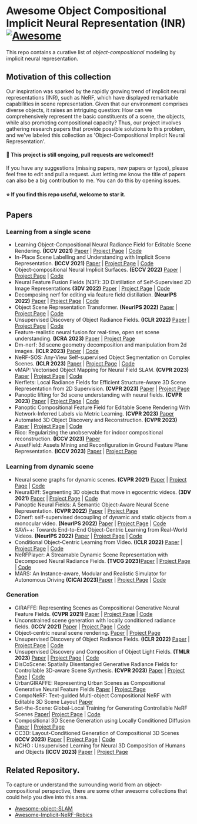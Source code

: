# Awesome Object Compositional Implicit Neural Representation (INR) [![Awesome](https://cdn.rawgit.com/sindresorhus/awesome/d7305f38d29fed78fa85652e3a63e154dd8e8829/media/badge.svg)](https://github.com/sindresorhus/awesome#readme)

This repo contains a curative list of *object-compositional* modeling by implicit neural representation.

## Motivation of this collection

Our inspiration was sparked by the rapidly growing trend of implicit neural representations (INR), such as NeRF, which have displayed remarkable capabilities in scene representation. Given that our environment comprises diverse objects, it raises an intriguing question: How can we comprehensively represent the basic constituents of a scene, the objects, while also promoting compositional capacity? Thus, our project involves gathering research papers that provide possible solutions to this problem, and we've labeled this collection as 'Object-Compositional Implicit Neural Representation'.

#### 🔆 This project is still ongoing, pull requests are welcomed!!

If you have any suggestions (missing papers, new papers or typos), please feel free to edit and pull a request. Just letting me know the title of papers can also be a big contribution to me. You can do this by opening issues.

#### ⭐️ If you find this repo useful, welcome to star it.

## Papers

### Learning from a single scene

- Learning Object-Compositional Neural Radiance Field for Editable Scene Rendering. **(ICCV 2021)** [Paper](https://arxiv.org/pdf/2109.01847.pdf) | [Project Page](https://zju3dv.github.io/object_nerf/) | [Code](https://github.com/zju3dv/object_nerf)
- In-Place Scene Labelling and Understanding with Implicit Scene Representation. **(ICCV 2021)** [Paper](https://arxiv.org/abs/2103.15875) | [Project Page](https://shuaifengzhi.com/Semantic-NeRF/) | [Code](https://github.com/Harry-Zhi/semantic_nerf)
- Object-compositional Neural Implicit Surfaces. **(ECCV 2022)** [Paper](https://arxiv.org/abs/2207.09686) | [Project Page](https://wuqianyi.top/objectsdf/) | [Code](https://github.com/QianyiWu/objsdf)
- Neural Feature Fusion Fields (N3F): 3D Distillation of Self-Supervised 2D Image Representations **(3DV 2022)** [Paper](https://arxiv.org/abs/2209.03494) | [Project Page](https://www.robots.ox.ac.uk/~vadim/n3f/) | [Code](https://github.com/dichotomies/N3F)
- Decomposing nerf for editing via feature field distillation. **(NeurIPS 2022)** [Paper](https://arxiv.org/abs/2205.15585) | [Project Page](https://pfnet-research.github.io/distilled-feature-fields/) | [Code](https://github.com/pfnet-research/distilled-feature-fields)
- Object Scene Representation Transformer. **(NeurIPS 2022)** [Paper](https://arxiv.org/abs/2206.06922) | [Project Page](https://osrt-paper.github.io/) | [Code](https://github.com/stelzner/osrt)
- Unsupervised Discovery of Object Radiance Fields. **(ICLR 2022)** [Paper](https://arxiv.org/abs/2107.07905.pdf) | [Project Page](https://kovenyu.com/uorf/) | [Code](https://github.com/KovenYu/uORF)
- Feature-realistic neural fusion for real-time, open set scene understanding. **(ICRA 2023)** [Paper](https://arxiv.org/abs/2210.03043) | [Project Page](https://makezur.github.io/FeatureRealisticFusion/)
- Dm-nerf: 3d scene geometry decomposition and manipulation from 2d images. **(ICLR 2023)** [Paper](https://arxiv.org/abs/2208.07227) | [Code](https://github.com/vLAR-group/DM-NeRF)
- NeRF-SOS: Any-View Self-supervised Object Segmentation on Complex Scenes. **(ICLR 2023)** [Paper](https://arxiv.org/abs/2209.08776) | [Project Page](https://zhiwenfan.github.io/NeRF-SOS/) | [Code](https://github.com/VITA-Group/NeRF-SOS)
- vMAP: Vectorised Object Mapping for Neural Field SLAM. **(CVPR 2023)** [Paper](https://arxiv.org/abs/2302.01838) | [Project Page](https://kxhit.github.io/vMAP) | [Code](https://github.com/kxhit/vMAP)
- Nerflets: Local Radiance Fields for Efficient Structure-Aware 3D Scene Representation from 2D Supervision. **(CVPR 2023)** [Paper](https://arxiv.org/abs/2303.03361) | [Project Page](https://jetd1.github.io/nerflets-web/?utm_source=tldrai)
- Panoptic lifting for 3d scene understanding with neural fields. **(CVPR 2023)** [Paper](https://arxiv.org/abs/2212.09802) | [Project Page](https://nihalsid.github.io/panoptic-lifting/) | [Code](https://github.com/nihalsid/panoptic-lifting)
- Panoptic Compositional Feature Field for Editable Scene Rendering With Network-Inferred Labels via Metric Learning. **(CVPR 2023)** [Paper](https://openaccess.thecvf.com/content/CVPR2023/papers/Cheng_Panoptic_Compositional_Feature_Field_for_Editable_Scene_Rendering_With_Network-Inferred_CVPR_2023_paper.pdf)
- Automated 3D Object Discovery and Reconstruction. **(CVPR 2023)** [Paper](https://arxiv.org/abs/2305.08810) | [Project Page](https://zju3dv.github.io/autorecon/) | [Code](https://github.com/zju3dv/AutoRecon)
- Rico: Regularizing the unobservable for indoor compositional reconstruction. **(ICCV 2023)** [Paper](https://arxiv.org/abs/2303.08605)
- AssetField: Assets Mining and Reconfiguration in Ground Feature Plane Representation. **(ICCV 2023)** [Paper](https://city-super.github.io/assetfield/img/main.pdf) | [Project Page](https://city-super.github.io/assetfield/)

### Learning from dynamic scene

- Neural scene graphs for dynamic scenes. **(CVPR 2021)** [Paper](https://arxiv.org/abs/2011.10379) | [Project Page](http://light.princeton.edu/neural-scene-graphs) | [Code](https://github.com/princeton-computational-imaging/neural-scene-graphs)
- NeuralDiff: Segmenting 3D objects that move in egocentric videos. **(3DV 2021)** [Paper](https://www.robots.ox.ac.uk/~vgg/publications/2021/Tschernezki21/tschernezki21.pdf) | [Project Page](https://www.robots.ox.ac.uk/~vadim/neuraldiff/) | [Code](https://github.com/dichotomies/NeuralDiff)
- Panoptic Neural Fields: A Semantic Object-Aware Neural Scene Representation. **(CVPR 2022)** [Paper](https://arxiv.org/abs/2205.04334) | [Project Page](https://abhijitkundu.info/projects/pnf/)
- D2nerf: self-supervised decoupling of dynamic and static objects from a monocular video. **(NeurIPS 2022)** [Paper](https://arxiv.org/abs/2205.15838) | [Project Page](https://d2nerf.github.io/) | [Code](https://github.com/ChikaYan/d2nerf)
- SAVi++: Towards End-to-End Object-Centric Learning from Real-World Videos. **(NeurIPS 2022)** [Paper](https://arxiv.org/abs/2206.07764) | [Project Page](https://slot-attention-video.github.io/savi++/) | [Code](https://github.com/google-research/slot-attention-video/)
- Conditional Object-Centric Learning from Video. **(ICLR 2022)** [Paper](https://arxiv.org/abs/2111.12594) | [Project Page](https://slot-attention-video.github.io/) | [Code](https://github.com/google-research/slot-attention-video/)
- NeRFPlayer: A Streamable Dynamic Scene Representation with Decomposed Neural Radiance Fields. **(TVCG 2023)**[Paper](https://arxiv.org/abs/2210.15947) | [Project Page](https://lsongx.github.io/projects/nerfplayer.html) | [Code](https://github.com/nerfstudio-project/nerfstudio)
- MARS: An Instance-aware, Modular and Realistic Simulator for Autonomous Driving **(CICAI 2023)**[Paper](https://open-air-sun.github.io/mars/static/data/CICAI_MARS_FullPaper.pdf) | [Project Page](https://open-air-sun.github.io/mars/) | [Code](https://github.com/OPEN-AIR-SUN/mars)

### Generation

- GIRAFFE: Representing Scenes as Compositional Generative Neural Feature Fields. **(CVPR 2021)** [Paper](https://www.cvlibs.net/publications/Niemeyer2021CVPR.pdf) | [Project Page](https://m-niemeyer.github.io/project-pages/giraffe/index.html) | [Code](https://github.com/autonomousvision/giraffe)
- Unconstrained scene generation with locally conditioned radiance fields. **(ICCV 2021)** [Paper](https://arxiv.org/abs/2104.00670) | [Project Page](https://apple.github.io/ml-gsn/) | [Code](https://github.com/apple/ml-gsn)
- Object-centric neural scene rendering. [Paper](https://arxiv.org/abs/2012.08503) | [Project Page](https://shellguo.com/osf/)
- Unsupervised Discovery of Object Radiance Fields. **(ICLR 2022)** [Paper](https://arxiv.org/abs/2107.07905) | [Project Page](https://kovenyu.com/uorf/) | [Code](https://github.com/KovenYu/uORF)
- Unsupervised Discovery and Composition of Object Light Fields. **(TMLR 2023)** [Paper](https://arxiv.org/abs/2205.03923) | [Project Page](https://cameronosmith.github.io/colf/) | [Code](https://github.com/cameronosmith/COLF)
- DisCoScene: Spatially Disentangled Generative Radiance Fields for Controllable 3D-aware Scene Synthesis. **(CVPR 2023)** [Paper](https://arxiv.org/abs/2212.11984) | [Project Page](https://snap-research.github.io/discoscene/) | [Code](https://github.com/snap-research/discoscene)
- UrbanGIRAFFE: Representing Urban Scenes as Compositional Generative Neural Feature Fields [Paper](https://arxiv.org/abs/2303.14167) | [Project Page](https://lv3d.github.io/urbanGIRAFFE/)
- CompoNeRF: Text-guided Multi-object Compositional NeRF with Editable 3D Scene Layout [Paper](https://arxiv.org/abs/2303.13843)
- Set-the-Scene: Global-Local Training for Generating Controllable NeRF Scenes [Paper](https://arxiv.org/abs/2303.13450)| [Project Page](https://danacohen95.github.io/Set-the-Scene/) | [Code](https://github.com/DanaCohen95/Set-the-Scene)
- Compositional 3D Scene Generation using Locally Conditioned Diffusion [Paper](https://arxiv.org/abs/2303.12218) | [Project Page](https://ryanpo.com/comp3d/)
- CC3D: Layout-Conditioned Generation of Compositional 3D Scenes **(ICCV 2023)** [Paper](https://arxiv.org/abs/2303.12074) | [Project Page](https://sherwinbahmani.github.io/cc3d/) | [Code](https://github.com/sherwinbahmani/cc3d)
- NCHO : Unsupervised Learning for Neural 3D Composition of Humans and Objects **(ICCV 2023)** [Paper](https://arxiv.org/abs/2305.14345) | [Project Page](https://taeksuu.github.io/ncho/)

## Related Repository.

To capture or understand the surrounding world from an object-compositional perspective, there are some other awesome collections that could help you dive into this area.

- [Awesome-object-SLAM](https://github.com/520xyxyzq/awesome-object-SLAM)
- [Awesome-Implicit-NeRF-Robics](https://github.com/zubair-irshad/Awesome-Implicit-NeRF-Robotics)
